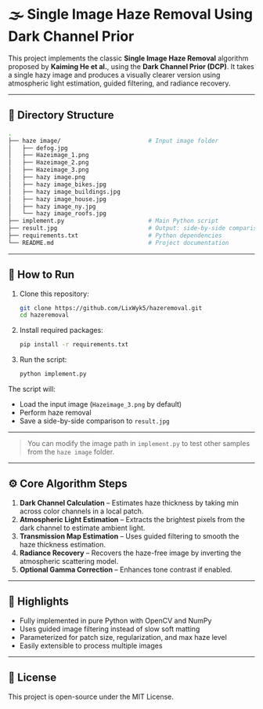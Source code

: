 # 🌫️ Single Image Haze Removal Using Dark Channel Prior

This project implements the classic **Single Image Haze Removal** algorithm proposed by **Kaiming He et al.**, using the **Dark Channel Prior (DCP)**. It takes a single hazy image and produces a visually clearer version using atmospheric light estimation, guided filtering, and radiance recovery.

---

## 📁 Directory Structure

```bash
.
├── haze image/                         # Input image folder
│   ├── defog.jpg
│   ├── Hazeimage_1.png
│   ├── Hazeimage_2.png
│   ├── Hazeimage_3.png
│   ├── hazy image.png
│   ├── hazy image_bikes.jpg
│   ├── hazy image_buildings.jpg
│   ├── hazy image_house.jpg
│   ├── hazy image_ny.jpg
│   └── hazy image_roofs.jpg
├── implement.py                        # Main Python script
├── result.jpg                          # Output: side-by-side comparison image
├── requirements.txt                    # Python dependencies
└── README.md                           # Project documentation
```

---

## 🚀 How to Run

1. Clone this repository:

   ```bash
   git clone https://github.com/LixWyk5/hazeremoval.git
   cd hazeremoval
   ```

2. Install required packages:

   ```bash
   pip install -r requirements.txt
   ```

3. Run the script:
   ```bash
   python implement.py
   ```

The script will:

- Load the input image (`Hazeimage_3.png` by default)
- Perform haze removal
- Save a side-by-side comparison to `result.jpg`

---

> You can modify the image path in `implement.py` to test other samples from the `haze image` folder.

---

## ⚙️ Core Algorithm Steps

1. **Dark Channel Calculation** – Estimates haze thickness by taking min across color channels in a local patch.
2. **Atmospheric Light Estimation** – Extracts the brightest pixels from the dark channel to estimate ambient light.
3. **Transmission Map Estimation** – Uses guided filtering to smooth the haze thickness estimation.
4. **Radiance Recovery** – Recovers the haze-free image by inverting the atmospheric scattering model.
5. **Optional Gamma Correction** – Enhances tone contrast if enabled.

---

## 🧠 Highlights

- Fully implemented in pure Python with OpenCV and NumPy
- Uses guided image filtering instead of slow soft matting
- Parameterized for patch size, regularization, and max haze level
- Easily extensible to process multiple images

---

## 📜 License

This project is open-source under the MIT License.
